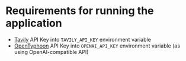 # Requirements for running the application
- [Tavily](https://tavily.com/) API Key into `TAVILY_API_KEY` environment variable
- [OpenTyphoon](https://opentyphoon.ai/) API Key into `OPENAI_API_KEY` environment variable (as using OpenAI-compatible API)

